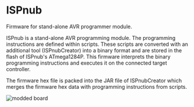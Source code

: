 ISPnub
======

Firmware for stand-alone AVR programmer module.

ISPnub is a stand-alone AVR programming module. The programming instructions
are defined within scripts. These scripts are converted with an additional
tool (ISPnubCreator) into a binary format and are stored in the flash of
ISPnub's ATmega1284P. This firmware interprets the binary programming
instructions and executes it on the connected target controller.
 
The firmware hex file is packed into the JAR file of ISPnubCreator which
merges the firmware hex data with programming instructions from scripts.
 
![modded board](https://raw.githubusercontent.com/mgroel/ISPnub/master/board/ispnub_mod_pics.svg)
